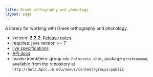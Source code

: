 ```yaml
---
title: Greek orthography and phonology
layout: page
---
```




A library for working with Greek orthography and phonology.

- version: **2.3.2**. [Release notes](releases).
- requires: java version >= 7
- [live specifications](specs/GreekLang.html)
- [API docs](api)
- maven identifiers: group `edu.holycross.shot`, package `greekcommon`, available from the repository at `http://beta.hpcc.uh.edu/nexus/content/groups/public`
